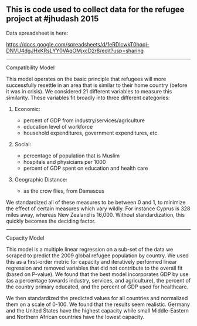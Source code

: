 This is code used to collect data for the refugee project at #jhudash 2015
------------------------------

Data spreadsheet is here: 

https://docs.google.com/spreadsheets/d/1eRDlcwkT0hqqi-DNVU4dgJHxKRsLYY0VAqOMjxcD2r8/edit?usp=sharing

----
Compatibility Model

This model operates on the basic principle that refugees will more successfully resettle in an area that is similar to their home country (before it was in crisis).  We considered 21 different variables to measure this similarity.  These variables fit broadly into three different categories:

1) Economic:
    - percent of GDP from industry/services/agriculture
    - education level of workforce
    - household expenditures, government expenditures, etc.

2) Social:
    - percentage of population that is Muslim
    - hospitals and physicians per 1000
    - percent of GDP spent on education and health care
    
3) Geographic Distance:
    - as the crow flies, from Damascus

We standardized all of these measures to be between 0 and 1, to minimize the effect of certain measures which vary wildly.  For instance Cyprus is 328 miles away, whereas New Zealand is 16,000.  Without standardization, this quickly becomes the deciding factor.


----
Capacity Model

This model is a multiple linear regression on a sub-set of the data we scraped to predict the 2009 global refugee population by country.  We used this as a first-order metric for capacity and iteratively performed linear regression and removed variables that did not contribute to the overall fit (based on P-value).  We found that the best model incorporates GDP by use (as a percentage towards industry, services, and agriculture), the percent of the country primary educated, and the percent of GDP used for healthcare.

We then standardized the predicted values for all countries and normalized them on a scale of 0-100.  We found that the results seem realistic.  Germany and the United States have the highest capacity while small Middle-Eastern and Northern African countries have the lowest capacity.


    
